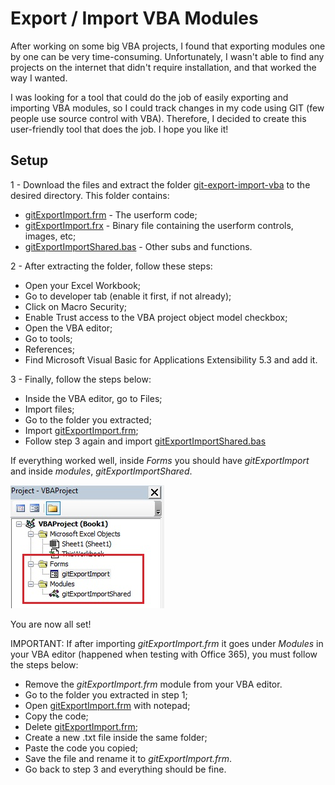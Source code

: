 # Export / Import VBA Modules


After working on some big VBA projects, I found that exporting modules one by one can be very time-consuming. Unfortunately, I wasn't able to find any projects on the internet that didn't require installation, and that worked the way I wanted.
 
I was looking for a tool that could do the job of easily exporting and importing VBA modules, so I could track changes in my code using GIT (few people use source control with VBA). Therefore, I decided to create this user-friendly tool that does the job. I hope you like it!

## Setup

1 - Download the files and extract the folder [git-export-import-vba](git-export-import-vba/) to the desired directory. This folder contains:

* [gitExportImport.frm](git-export-import-vba/gitExportImport.frm) - The userform code;
* [gitExportImport.frx](git-export-import-vba/gitExportImport.frx) - Binary file containing the userform controls, images, etc;
* [gitExportImportShared.bas](git-export-import-vba/gitExportImportShared.bas) - Other subs and functions.

2 - After extracting the folder, follow these steps:

* Open your Excel Workbook;
* Go to developer tab (enable it first, if not already);
* Click on Macro Security;
* Enable Trust access to the VBA project object model checkbox;
* Open the VBA editor;
* Go to tools;
* References;
* Find Microsoft Visual Basic for Applications Extensibility 5.3 and add it.

3 - Finally, follow the steps below:

* Inside the VBA editor, go to Files;
* Import files;
* Go to the folder you extracted;
* Import [gitExportImport.frm](git-export-import-vba/gitExportImport.frm);
* Follow step 3 again and import [gitExportImportShared.bas](git-export-import-vba/gitExportImportShared.bas)

If everything worked well, inside <i>Forms</i> you should have <i>gitExportImport</i> and inside <i>modules</i>, <i>gitExportImportShared</i>.

![](images/tree.jpg)

You are now all set! 

IMPORTANT: If after importing <i>gitExportImport.frm</i> it goes under <i>Modules</i> in your VBA editor (happened when testing with Office 365), you must follow the steps below:

* Remove the <i>gitExportImport.frm</i> module from your VBA editor.
* Go to the folder you extracted in step 1;
* Open [gitExportImport.frm](git-export-import-vba/gitExportImport.frm) with notepad;
* Copy the code;
* Delete [gitExportImport.frm](git-export-import-vba/gitExportImport.frm);
* Create a new .txt file inside the same folder;
* Paste the code you copied;
* Save the file and rename it to <i>gitExportImport.frm</i>.
* Go back to step 3 and everything should be fine.
